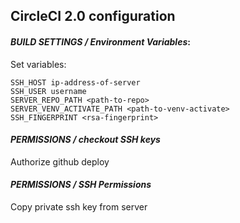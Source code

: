 ## CircleCI 2.0 configuration

#### *BUILD SETTINGS / Environment Variables*:

Set variables:

    SSH_HOST ip-address-of-server
    SSH_USER username
    SERVER_REPO_PATH <path-to-repo>
    SERVER_VENV_ACTIVATE_PATH <path-to-venv-activate>
    SSH_FINGERPRINT <rsa-fingerprint>

#### *PERMISSIONS / checkout SSH keys*

Authorize github deploy

#### *PERMISSIONS / SSH Permissions*

Copy private ssh key from server
